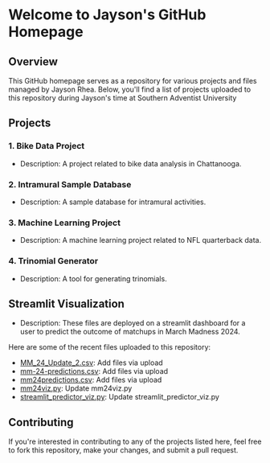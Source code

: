 # Welcome to Jayson's GitHub Homepage

## Overview

This GitHub homepage serves as a repository for various projects and files managed by Jayson Rhea. 
Below, you'll find a list of projects uploaded to this repository during Jayson's time at Southern Adventist University

## Projects

### 1. Bike Data Project

- Description: A project related to bike data analysis in Chattanooga.

### 2. Intramural Sample Database

- Description: A sample database for intramural activities.

### 3. Machine Learning Project

- Description: A machine learning project related to NFL quarterback data.

### 4. Trinomial Generator

- Description: A tool for generating trinomials.

## Streamlit Visualization

- Description: These files are deployed on a streamlit dashboard for a user to predict the outcome of matchups in March Madness 2024.

Here are some of the recent files uploaded to this repository:

- [MM_24_Update_2.csv](link/to/file): Add files via upload
- [mm-24-predictions.csv](link/to/file): Add files via upload
- [mm24predictions.csv](link/to/file): Add files via upload
- [mm24viz.py](link/to/file): Update mm24viz.py
- [streamlit_predictor_viz.py](link/to/file): Update streamlit_predictor_viz.py

## Contributing

If you're interested in contributing to any of the projects listed here, feel free to fork this repository, make your changes, and submit a pull request.
